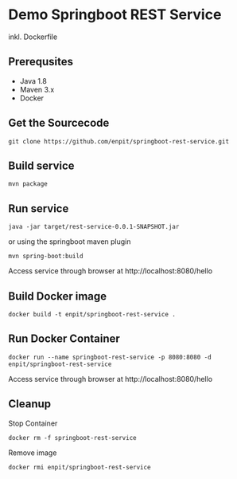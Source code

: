 # Demo Springboot REST Service
inkl. Dockerfile


## Prerequsites

* Java 1.8
* Maven 3.x
* Docker


## Get the Sourcecode

```
git clone https://github.com/enpit/springboot-rest-service.git
```

## Build service
```
mvn package
```

## Run service

```
java -jar target/rest-service-0.0.1-SNAPSHOT.jar
```

or using the springboot maven plugin

```
mvn spring-boot:build
```

Access service through browser at http://localhost:8080/hello

## Build Docker image

```
docker build -t enpit/springboot-rest-service .
```

## Run Docker Container

```
docker run --name springboot-rest-service -p 8080:8080 -d enpit/springboot-rest-service
```

Access service through browser at http://localhost:8080/hello

## Cleanup

Stop Container
```
docker rm -f springboot-rest-service
```

Remove image
```
docker rmi enpit/springboot-rest-service
```
